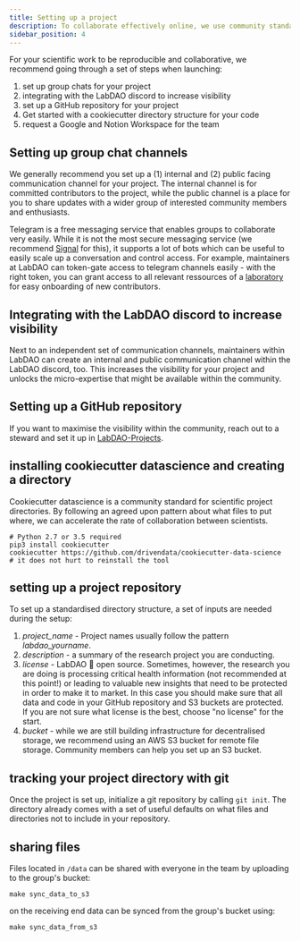 ```yaml
---
title: Setting up a project
description: To collaborate effectively online, we use community standards to organise scientific results, code and writings.
sidebar_position: 4
---
```


For your scientific work to be reproducible and collaborative, we recommend going through a set of steps when launching: 
1. set up group chats for your project
2. integrating with the LabDAO discord to increase visibility
3. set up a GitHub repository for your project
4. Get started with a cookiecutter directory structure for your code
5. request a Google and Notion Workspace for the team

## Setting up group chat channels
We generally recommend you set up a (1) internal and (2) public facing communication channel for your project. The internal channel is for committed contributors to the project, while the public channel is a place for you to share updates with a wider group of interested community members and enthusiasts.

Telegram is a free messaging service that enables groups to collaborate very easily. While it is not the most secure messaging service (we recommend [Signal](https://www.signal.org/) for this), it supports a lot of bots which can be useful to easily scale up a conversation and control access. For example, maintainers at LabDAO can token-gate access to telegram channels easily - with the right token, you can grant access to all relevant ressources of a [laboratory](https://guild.xyz/labdao) for easy onboarding of new contributors. 

## Integrating with the LabDAO discord to increase visibility
Next to an independent set of communication channels, maintainers within LabDAO can create an internal and public communication channel within the LabDAO discord, too. This increases the visibility for your project and unlocks the micro-expertise that might be available within the community. 

## Setting up a GitHub repository
If you want to maximise the visibility within the community, reach out to a steward and set it up in [LabDAO-Projects](https://github.com/labdao-projects).



## installing cookiecutter datascience and creating a directory

Cookiecutter datascience is a community standard for scientific project directories. By following an agreed upon pattern about what files to put where, we can accelerate the rate of collaboration between scientists.

````
# Python 2.7 or 3.5 required
pip3 install cookiecutter
cookiecutter https://github.com/drivendata/cookiecutter-data-science
# it does not hurt to reinstall the tool
````

## setting up a project repository
To set up a standardised directory structure, a set of inputs are needed during the setup:
1. *project_name* - Project names usually follow the pattern *labdao_yourname*. 
2. *description* - a summary of the research project you are conducting.
3. *license* - LabDAO :green_heart: open source. Sometimes, however, the research you are doing is processing critical health information (not recommended at this point!) or leading to valuable new insights that need to be protected in order to make it to market. In this case you should make sure that all data and code in your GitHub repository and S3 buckets are protected. If you are not sure what license is the best, choose "no license" for the start. 
4. *bucket* - while we are still building infrastructure for decentralised storage, we recommend using an AWS S3 bucket for remote file storage. Community members can help you set up an S3 bucket. 

## tracking your project directory with git
Once the project is set up, initialize a git repository by calling ```git init```. The directory already comes with a set of useful defaults on what files and directories not to include in your repository.

## sharing files 
Files located in ```/data``` can be shared with everyone in the team by uploading to the group's bucket: 

```
make sync_data_to_s3
```
on the receiving end data can be synced from the group's bucket using: 

```
make sync_data_from_s3
```



